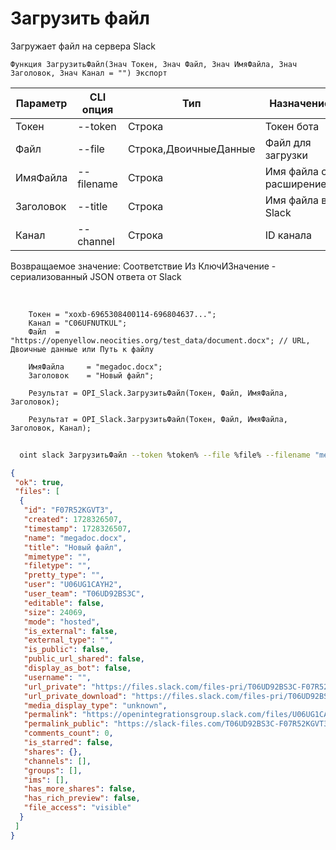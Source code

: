 ﻿---
sidebar_position: 2
---

# Загрузить файл
 Загружает файл на сервера Slack



`Функция ЗагрузитьФайл(Знач Токен, Знач Файл, Знач ИмяФайла, Знач Заголовок, Знач Канал = "") Экспорт`

  | Параметр | CLI опция | Тип | Назначение |
  |-|-|-|-|
  | Токен | --token | Строка | Токен бота |
  | Файл | --file | Строка,ДвоичныеДанные | Файл для загрузки |
  | ИмяФайла | --filename | Строка | Имя файла с расширением |
  | Заголовок | --title | Строка | Имя файла в Slack |
  | Канал | --channel | Строка | ID канала |

  
  Возвращаемое значение:   Соответствие Из КлючИЗначение - сериализованный JSON ответа от Slack

<br/>




```bsl title="Пример кода"
    Токен = "xoxb-6965308400114-696804637...";
    Канал = "C06UFNUTKUL";
    Файл  = "https://openyellow.neocities.org/test_data/document.docx"; // URL, Двоичные данные или Путь к файлу

    ИмяФайла     = "megadoc.docx";
    Заголовок    = "Новый файл";

    Результат = OPI_Slack.ЗагрузитьФайл(Токен, Файл, ИмяФайла, Заголовок);

    Результат = OPI_Slack.ЗагрузитьФайл(Токен, Файл, ИмяФайла, Заголовок, Канал);
```



```sh title="Пример команды CLI"
    
  oint slack ЗагрузитьФайл --token %token% --file %file% --filename "megadoc.docx" --title %title% --channel "C123456"

```

```json title="Результат"
{
 "ok": true,
 "files": [
  {
   "id": "F07R52KGVT3",
   "created": 1728326507,
   "timestamp": 1728326507,
   "name": "megadoc.docx",
   "title": "Новый файл",
   "mimetype": "",
   "filetype": "",
   "pretty_type": "",
   "user": "U06UG1CAYH2",
   "user_team": "T06UD92BS3C",
   "editable": false,
   "size": 24069,
   "mode": "hosted",
   "is_external": false,
   "external_type": "",
   "is_public": false,
   "public_url_shared": false,
   "display_as_bot": false,
   "username": "",
   "url_private": "https://files.slack.com/files-pri/T06UD92BS3C-F07R52KGVT3/megadoc.docx",
   "url_private_download": "https://files.slack.com/files-pri/T06UD92BS3C-F07R52KGVT3/download/megadoc.docx",
   "media_display_type": "unknown",
   "permalink": "https://openintegrationsgroup.slack.com/files/U06UG1CAYH2/F07R52KGVT3/megadoc.docx",
   "permalink_public": "https://slack-files.com/T06UD92BS3C-F07R52KGVT3-d63f000895",
   "comments_count": 0,
   "is_starred": false,
   "shares": {},
   "channels": [],
   "groups": [],
   "ims": [],
   "has_more_shares": false,
   "has_rich_preview": false,
   "file_access": "visible"
  }
 ]
}
```
